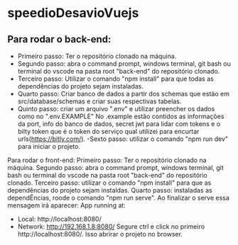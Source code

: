 # speedioDesavioVuejs

## Para rodar o back-end:

- Primeiro passo: Ter o repositório clonado na máquina.
- Segundo passo: abra o command prompt, windows terminal, git bash ou terminal do vscode na pasta root "back-end" do repositório clonado.
- Terceiro passo: Utilizar o comando "npm install" para que todas as dependências do projeto sejam instaladas.
- Quarto passo: Criar banco de dados a partir dos schemas que estão em src/database/schemas e criar suas respectivas tabelas.
- Quinto passo: criar um arquivo ".env" e utilizar preencher os dados como no ".env.EXAMPLE" No .example estão contidos as informações da port, info do banco de dados, secret jwt para lidar com tokens e o bilty token que é o token do serviço qual utilizei para encurtar urls(https://bitly.com/).
  -Sexto passo: utilizar o comando "npm run dev" para iniciar o projeto.

Para rodar o front-end:
Primeiro passo: Ter o repositório clonado na máquina.
Segundo passo: abra o command prompt, windows terminal, git bash ou terminal do vscode na pasta root "back-end" do repositório clonado.
Terceiro passo: utilizar o comando "npm install" para que as dependências do projeto sejam instaldas.
Quarto passo: instaladas as dependÊncias, roode o comando "npm run serve". Ao finalizar o serve essa mensagem irá aparecer: App running at:

- Local: http://localhost:8080/
- Network: http://192.168.1.8:8080/
  Segure ctrl e click no primeiro http://localhost:8080/. Isso abrirar o projeto no browser.
